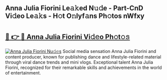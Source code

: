 ## Anna Julia Fiorini Le𝚊𝚔ed N𝚞𝚍e - Part-CnD Vi𝚍eo Le𝚊𝚔s - H𝚘t O𝚗lyf𝚊ns Ph𝚘tos nWfxy

# <h2><a href="http://hf7p30.feru.top/?c=Anna+Julia+Fiorini">🔗 👉 🔴 Anna Julia Fiorini Vi𝚍𝚎o Ph𝚘t𝚘𝚜</a></h2>

[![Anna Julia Fiorini Nu𝚍𝚎s](https://i.imgur.com/0TWrTi3.gif)](http://hf7p30.feru.top/?c=Anna+Julia+Fiorini)
Social media sensation Anna Julia Fiorini and content producer, known for publishing dance and lifestyle-related material through viral dance trends and mini vlogs. Exceptional talent Anna Julia Fiorini, recognized for their remarkable skills and achievements in the world of entertainment. 
